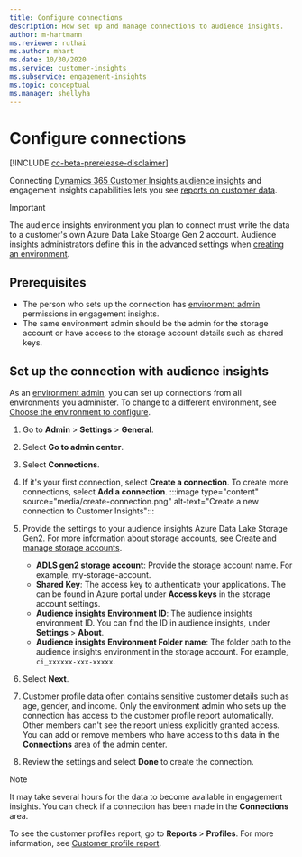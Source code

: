 ```yaml
---
title: Configure connections
description: How set up and manage connections to audience insights.
author: m-hartmann
ms.reviewer: ruthai
ms.author: mhart
ms.date: 10/30/2020
ms.service: customer-insights
ms.subservice: engagement-insights 
ms.topic: conceptual
ms.manager: shellyha
---
```


# Configure connections

[!INCLUDE [cc-beta-prerelease-disclaimer](includes/cc-beta-prerelease-disclaimer.md)]

Connecting [Dynamics 365 Customer Insights audience insights](../audience-insights/index.yml) and engagement insights capabilities lets you see [reports on customer data](profile-reports.md).

> [!IMPORTANT]
> The audience insights environment you plan to connect must write the data to a customer's own Azure Data Lake Stoarge Gen 2 account. Audience insights administrators define this in the advanced settings when [creating an environment](../audience-insights/manage-environments.md#create-an-environment-in-an-existing-organization).

## Prerequisites

- The person who sets up the connection has [environment admin](user-roles.md) permissions in engagement insights.
- The same environment admin should be the admin for the storage account or have access to the storage account details such as shared keys.

## Set up the connection with audience insights

As an [environment admin](user-roles.md), you can set up connections from all environments you administer. To change to a different environment, see [Choose the environment to configure](manage-environments-workspaces.md#choose-the-environment-to-configure).

1. Go to **Admin** > **Settings** > **General**.

1. Select **Go to admin center**.

1. Select **Connections**.

1. If it's your first connection, select **Create a connection**. To create more connections, select **Add a connection**.
   :::image type="content" source="media/create-connection.png" alt-text="Create a new connection to Customer Insights":::

1. Provide the settings to your audience insights Azure Data Lake Storage Gen2. For more information about storage accounts, see [Create and manage storage accounts](https://docs.microsoft.com/azure/storage/blobs/data-lake-storage-quickstart-create-account).
   - **ADLS gen2 storage account**: Provide the storage account name. For example, my-storage-account.
   - **Shared Key**: The access key to authenticate your applications. The can be found in Azure portal under **Access keys** in the storage account settings.
   - **Audience insights Environment ID**:  The audience insights environment ID. You can find the ID in audience insights, under **Settings** > **About**.
   - **Audience insights Environment Folder name**: The folder path to the audience insights environment in the storage account. For example, `ci_xxxxxx-xxx-xxxxx`.

1. Select **Next**.

1. Customer profile data often contains sensitive customer details such as age, gender, and income. Only the environment admin who sets up the connection has access to the customer profile report automatically. Other members can't see the report unless explicitly granted access.    
   You can add or remove members who have access to this data in the **Connections** area of the admin center.
 
1. Review the settings and select **Done** to create the connection. 

> [!NOTE]
> It may take several hours for the data to become available in engagement insights. You can check if a connection has been made in the **Connections** area.

To see the customer profiles report, go to **Reports** > **Profiles**. 
For more information, see [Customer profile report](profile-reports.md).
